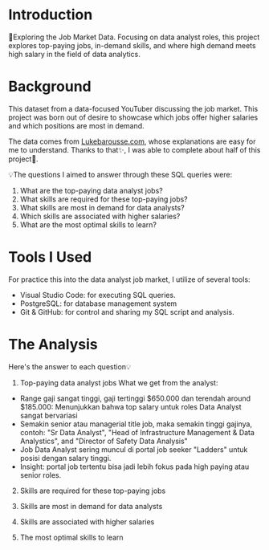 # Introduction
🎨Exploring the Job Market Data. Focusing on data analyst roles, this project explores top-paying jobs, in-demand skills, and where high demand meets high salary in the field of data analytics.

# Background
This dataset from a data-focused YouTuber discussing the job market. This project was born out of desire to showcase which jobs offer higher salaries and which positions are most in demand.

The data comes from [Lukebarousse.com](https://www.lukebarousse.com/sql), whose explanations are easy for me to understand. Thanks to that✨, I was able to complete about half of this project🎀.

💡The questions I aimed to answer through these SQL queries were:
1. What are the top-paying data analyst jobs?
2. What skills are required for these top-paying jobs?
3. What skills are most in demand for data analysts?
4. Which skills are associated with higher salaries?
5. What are the most optimal skills to learn?

# Tools I Used
For practice this into the data analyst job market, I utilize of several tools:
* Visual Studio Code: for executing SQL queries.
* PostgreSQL: for database management system
* Git & GitHub: for control and sharing my SQL script and analysis.

# The Analysis
Here's the answer to each question💡
1. Top-paying data analyst jobs
What we get from the analyst:
- Range gaji sangat tinggi, gaji tertinggi $650.000 dan terendah around $185.000: Menunjukkan bahwa top salary untuk roles Data Analyst sangat bervariasi
- Semakin senior atau managerial title job, maka semakin tinggi gajinya, contoh:
"Sr Data Analyst", "Head of Infrastructure Management & Data Analystics", and "Director of Safety Data Analysis"
- Job Data Analyst sering muncul di portal job seeker "Ladders" untuk posisi dengan salary tinggi.
- Insight: portal job tertentu bisa jadi lebih fokus pada high paying atau senior roles.

2. Skills are required for these top-paying jobs

3. Skills are most in demand for data analysts

4. Skills are associated with higher salaries

5. The most optimal skills to learn


